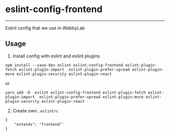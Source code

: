 # eslint-config-frontend
----------------------

Eslint config that we use in WebbyLab

## Usage

1. Install config with eslint and eslint plugins

```
npm install --save-dev eslint eslint-config-frontend eslint-plugin-fetch eslint-plugin-import  eslint-plugin-prefer-spread eslint-plugin-more eslint-plugin-security eslint-plugin-react
```
or
```
yarn add -D  eslint eslint-config-frontend eslint-plugin-fetch eslint-plugin-import  eslint-plugin-prefer-spread eslint-plugin-more eslint-plugin-security eslint-plugin-react
```

2. Create own `.eslintrc`

```
{
    "extends": "frontend"`
}
```
